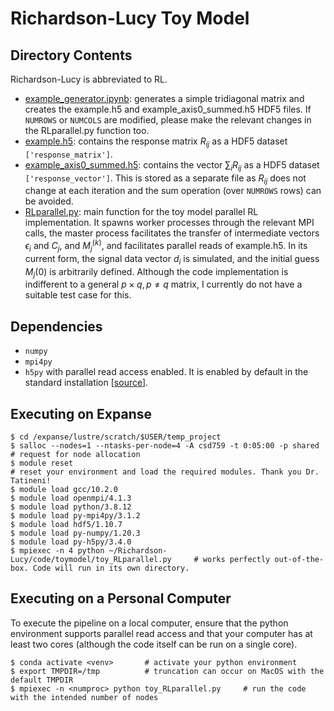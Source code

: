 # Richardson-Lucy Toy Model

## Directory Contents

Richardson-Lucy is abbreviated to RL.

- [example_generator.ipynb](Richardson-Lucy/code/toymodel/example_generator.ipynb): generates a simple tridiagonal matrix and creates the example.h5 and example_axis0_summed.h5 HDF5 files. If `NUMROWS` or `NUMCOLS` are modified, please make the relevant changes in the RLparallel.py function too.
- [example.h5](Richardson-Lucy/code/toymodel/example.h5): contains the response matrix $R_{ij}$ as a HDF5 dataset `['response_matrix']`. 
- [example_axis0_summed.h5](Richardson-Lucy/code/toymodel/example_axis0_summed.h5): contains the vector $\sum_i R_{ij}$ as a HDF5 dataset `['response_vector']`. This is stored as a separate file as $R_{ij}$ does not change at each iteration and the sum operation (over `NUMROWS` rows) can be avoided.  
- [RLparallel.py](Richardson-Lucy/code/toymodel/toy_RLparallel.py): main function for the toy model parallel RL implementation. It spawns worker processes through the relevant MPI calls,  the master process facilitates the transfer of intermediate vectors $\epsilon_i$ and $C_j$, and $M_j^{(k)}$, and facilitates parallel reads of example.h5. In its current form, the signal data vector $d_i$ is simulated, and the initial guess $M_j{(0)}$ is arbitrarily defined. Although the code implementation is indifferent to a general $p\times q, p\neq q$ matrix, I currently do not have a suitable test case for this. 

## Dependencies
- `numpy`
- `mpi4py`
- `h5py` with parallel read access enabled. It is enabled by default in the standard installation [[source](https://docs.h5py.org/en/latest/mpi.html)]. 

## Executing on Expanse

```
$ cd /expanse/lustre/scratch/$USER/temp_project
$ salloc --nodes=1 --ntasks-per-node=4 -A csd759 -t 0:05:00 -p shared       # request for node allocation
$ module reset                                                              # reset your environment and load the required modules. Thank you Dr. Tatineni!
$ module load gcc/10.2.0
$ module load openmpi/4.1.3
$ module load python/3.8.12
$ module load py-mpi4py/3.1.2
$ module load hdf5/1.10.7
$ module load py-numpy/1.20.3
$ module load py-h5py/3.4.0
$ mpiexec -n 4 python ~/Richardson-Lucy/code/toymodel/toy_RLparallel.py		# works perfectly out-of-the-box. Code will run in its own directory.
```

## Executing on a Personal Computer

To execute the pipeline on a local computer, ensure that the python environment supports parallel read access and that your computer has at least two cores (although the code itself can be run on a single core). 
```
$ conda activate <venv>       # activate your python environment
$ export TMPDIR=/tmp          # truncation can occur on MacOS with the default TMPDIR
$ mpiexec -n <numproc> python toy_RLparallel.py     # run the code with the intended number of nodes
```